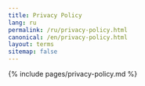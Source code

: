 ```yaml
---
title: Privacy Policy
lang: ru
permalink: /ru/privacy-policy.html
canonical: /en/privacy-policy.html
layout: terms
sitemap: false
---
```


{% include pages/privacy-policy.md %}
